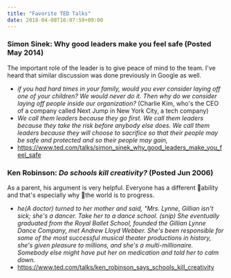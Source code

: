 ```yaml
---
title: "Favorite TED Talks"
date: 2018-04-08T16:07:59+09:00
---
```

### Simon Sinek: Why good leaders make you feel safe (Posted May 2014)
The important role of the leader is to give peace of mind to the team. I've heard that similar discussion was done previously in Google as well.

  * *if you had hard times in your family, would you ever consider laying off one of your children? We would never do it. Then why do we consider laying off people inside our organization?* (Charlie Kim, who's the CEO of a company called Next Jump in New York City, a tech company)
  * *We call them leaders because they go first. We call them leaders because they take the risk before anybody else does. We call them leaders because they will choose to sacrifice so that their people may be safe and protected and so their people may gain,*
  * https://www.ted.com/talks/simon_sinek_why_good_leaders_make_you_feel_safe

### Ken Robinson: *Do schools kill creativity?* (Posted Jun 2006)
As a parent, his argument is very helpful. Everyone has a different ability and that's especially why the world is to progress. 

  * *he(A doctor) turned to her mother and said, "Mrs. Lynne, Gillian isn't sick; she's a dancer. Take her to a dance school. (snip)  She eventually graduated from the Royal Ballet School, founded the Gillian Lynne Dance Company, met Andrew Lloyd Webber. She's been responsible for some of the most successful musical theater productions in history, she's given pleasure to millions, and she's a multi-millionaire. Somebody else might have put her on medication and told her to calm down.*
  * https://www.ted.com/talks/ken_robinson_says_schools_kill_creativity
